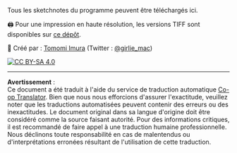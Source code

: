 <!--
CO_OP_TRANSLATOR_METADATA:
{
  "original_hash": "a88d5918c1b9da69a40d917a0840c497",
  "translation_date": "2025-09-04T00:04:48+00:00",
  "source_file": "sketchnotes/README.md",
  "language_code": "fr"
}
-->
Tous les sketchnotes du programme peuvent être téléchargés ici.

🖨 Pour une impression en haute résolution, les versions TIFF sont disponibles sur [ce dépôt](https://github.com/girliemac/a-picture-is-worth-a-1000-words/tree/main/ml/tiff).

🎨 Créé par : [Tomomi Imura](https://github.com/girliemac) (Twitter : [@girlie_mac](https://twitter.com/girlie_mac))

[![CC BY-SA 4.0](https://img.shields.io/badge/License-CC%20BY--SA%204.0-lightgrey.svg)](https://creativecommons.org/licenses/by-sa/4.0/)

---

**Avertissement** :  
Ce document a été traduit à l'aide du service de traduction automatique [Co-op Translator](https://github.com/Azure/co-op-translator). Bien que nous nous efforcions d'assurer l'exactitude, veuillez noter que les traductions automatisées peuvent contenir des erreurs ou des inexactitudes. Le document original dans sa langue d'origine doit être considéré comme la source faisant autorité. Pour des informations critiques, il est recommandé de faire appel à une traduction humaine professionnelle. Nous déclinons toute responsabilité en cas de malentendus ou d'interprétations erronées résultant de l'utilisation de cette traduction.